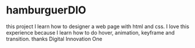 # hamburguerDIO
this project I learn how to designer a web page with html and css. I love this experience because I learn how to do hover, animation, keyframe and transition. thanks Digital Innovation One

